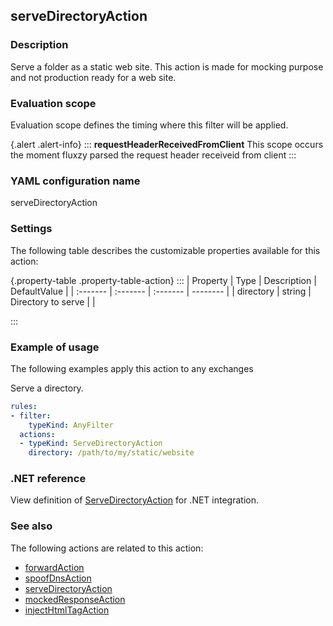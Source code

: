 ## serveDirectoryAction

### Description

Serve a folder as a static web site. This action is made for mocking purpose and not production ready for a web site.

### Evaluation scope

Evaluation scope defines the timing where this filter will be applied. 

{.alert .alert-info}
:::
**requestHeaderReceivedFromClient** This scope occurs the moment fluxzy parsed the request header receiveid from client
:::

### YAML configuration name

serveDirectoryAction

### Settings

The following table describes the customizable properties available for this action: 

{.property-table .property-table-action}
:::
| Property | Type | Description | DefaultValue |
| :------- | :------- | :------- | -------- |
| directory | string | Directory to serve |  |

:::
### Example of usage

The following examples apply this action to any exchanges

Serve a directory.

```yaml
rules:
- filter:
    typeKind: AnyFilter
  actions:
  - typeKind: ServeDirectoryAction
    directory: /path/to/my/static/website
```



### .NET reference

View definition of [ServeDirectoryAction](https://docs.fluxzy.io/api/Fluxzy.Rules.Actions.HighLevelActions.ServeDirectoryAction.html) for .NET integration.

### See also

The following actions are related to this action: 

 - [forwardAction](forwardAction)
 - [spoofDnsAction](spoofDnsAction)
 - [serveDirectoryAction](serveDirectoryAction)
 - [mockedResponseAction](mockedResponseAction)
 - [injectHtmlTagAction](injectHtmlTagAction)

